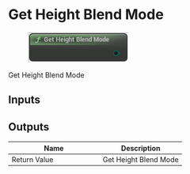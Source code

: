 # Get Height Blend Mode

<div align="left" data-full-width="false"><figure><img src="../../../.gitbook/assets/get_height_blend_mode.png" alt=""><figcaption></figcaption></figure></div>

Get Height Blend Mode

## Inputs

## Outputs

<table><thead><tr><th width="170">Name</th><th>Description</th></tr></thead><tbody><tr><td>Return Value</td><td>Get Height Blend Mode</td></tr></tbody></table>
